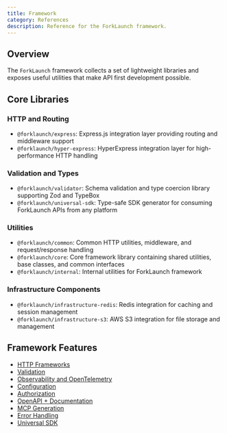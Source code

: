 ```yaml
---
title: Framework
category: References
description: Reference for the ForkLaunch framework.
---
```


## Overview

The `ForkLaunch` framework collects a set of lightweight libraries and exposes useful utilities that make API first development possible.

## Core Libraries

### HTTP and Routing
- `@forklaunch/express`: Express.js integration layer providing routing and middleware support
- `@forklaunch/hyper-express`: HyperExpress integration layer for high-performance HTTP handling

### Validation and Types
- `@forklaunch/validator`: Schema validation and type coercion library supporting Zod and TypeBox
- `@forklaunch/universal-sdk`: Type-safe SDK generator for consuming ForkLaunch APIs from any platform

### Utilities
- `@forklaunch/common`: Common HTTP utilities, middleware, and request/response handling
- `@forklaunch/core`: Core framework library containing shared utilities, base classes, and common interfaces
- `@forklaunch/internal`: Internal utilities for ForkLaunch framework

### Infrastructure Components
- `@forklaunch/infrastructure-redis`: Redis integration for caching and session management
- `@forklaunch/infrastructure-s3`: AWS S3 integration for file storage and management

## Framework Features

- [HTTP Frameworks](/docs/framework/http.md)
- [Validation](/docs/framework/validation.md) 
- [Observability and OpenTelemetry](/docs/framework/telemetry.md)
- [Configuration](/docs/framework/config.md)
- [Authorization](/docs/framework/authorization.md)
- [OpenAPI + Documentation](/docs/framework/documentation.md)
- [MCP Generation](/docs/framework/mcp.md)
- [Error Handling](/docs/framework/error-handling.md)
- [Universal SDK](/docs/framework/universal-sdk.md)
